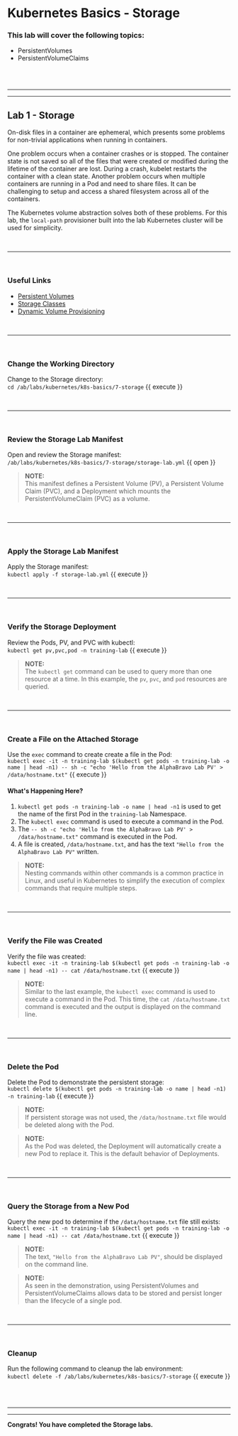# Kubernetes Basics - Storage

### This lab will cover the following topics:

* PersistentVolumes
* PersistentVolumeClaims

<br/>
<br/>

---
---

## Lab 1 - Storage

On-disk files in a container are ephemeral, which presents some problems for non-trivial applications when running in containers.

One problem occurs when a container crashes or is stopped. The container state is not saved so all of the files that were created or modified during the lifetime of the container are lost. During a crash, kubelet restarts the container with a clean state. Another problem occurs when multiple containers are running in a Pod and need to share files. It can be challenging to setup and access a shared filesystem across all of the containers.

The Kubernetes volume abstraction solves both of these problems. For this lab, the `local-path` provisioner built into the lab Kubernetes cluster will be used for simplicity.

<br/>

---

<br/>

### Useful Links

* [Persistent Volumes](https://kubernetes.io/docs/concepts/storage/persistent-volumes/)
* [Storage Classes](https://kubernetes.io/docs/concepts/storage/storage-classes/)
* [Dynamic Volume Provisioning](https://kubernetes.io/docs/concepts/storage/dynamic-provisioning/)

<br/>

---

<br/>

### Change the Working Directory

Change to the Storage directory:<br/>
`cd /ab/labs/kubernetes/k8s-basics/7-storage` {{ execute }}

<br/>

---

<br/>

### Review the Storage Lab Manifest

Open and review the Storage manifest:<br/>
`/ab/labs/kubernetes/k8s-basics/7-storage/storage-lab.yml` {{ open }}

> **NOTE:**<br/>This manifest defines a Persistent Volume (PV), a Persistent Volume Claim (PVC), and a Deployment which mounts the PersistentVolumeClaim (PVC) as a volume.

<br/>

---

<br/>

### Apply the Storage Lab Manifest

Apply the Storage manifest:<br/>
`kubectl apply -f storage-lab.yml` {{ execute }}

<br/>

---

<br/>

### Verify the Storage Deployment

Review the Pods, PV, and PVC with kubectl:<br/>
`kubectl get pv,pvc,pod -n training-lab` {{ execute }}

> **NOTE:**<br/>The `kubectl get` command can be used to query more than one resource at a time. In this example, the `pv`, `pvc`, and `pod` resources are queried.

<br/>

---

<br/>

### Create a File on the Attached Storage

Use the `exec` command to create create a file in the Pod:<br/>
`kubectl exec -it -n training-lab $(kubectl get pods -n training-lab -o name | head -n1) -- sh -c "echo 'Hello from the AlphaBravo Lab PV' > /data/hostname.txt"` {{ execute }}

#### What's Happening Here?
1. `kubectl get pods -n training-lab -o name | head -n1` is used to get the name of the first Pod in the `training-lab` Namespace.
2. The `kubectl exec` command is used to execute a command in the Pod.
3. The `-- sh -c "echo 'Hello from the AlphaBravo Lab PV' > /data/hostname.txt"` command is executed in the Pod.
4. A file is created, `/data/hostname.txt`, and has the text `"Hello from the AlphaBravo Lab PV"` written.

> **NOTE:**<br/>Nesting commands within other commands is a common practice in Linux, and useful in Kubernetes to simplify the execution of complex commands that require multiple steps.

<br/>

---

<br/>

### Verify the File was Created

Verify the file was created:<br/>
`kubectl exec -it -n training-lab $(kubectl get pods -n training-lab -o name | head -n1) -- cat /data/hostname.txt` {{ execute }}

> **NOTE:**<br/>Similar to the last example, the `kubectl exec` command is used to execute a command in the Pod. This time, the `cat /data/hostname.txt` command is executed and the output is displayed on the command line.

<br/>

---

<br/>

### Delete the Pod

Delete the Pod to demonstrate the persistent storage:<br/>
`kubectl delete $(kubectl get pods -n training-lab -o name | head -n1) -n training-lab` {{ execute }}

> **NOTE:**<br/>If persistent storage was not used, the `/data/hostname.txt` file would be deleted along with the Pod.

> **NOTE:**<br/>As the Pod was deleted, the Deployment will automatically create a new Pod to replace it. This is the default behavior of Deployments.

<br/>

---

<br/>

### Query the Storage from a New Pod

Query the new pod to determine if the `/data/hostname.txt` file still exists:<br/>
`kubectl exec -it -n training-lab $(kubectl get pods -n training-lab -o name | head -n1) -- cat /data/hostname.txt` {{ execute }}

> **NOTE:**<br/>The text, `"Hello from the AlphaBravo Lab PV"`, should be displayed on the command line.

> **NOTE:**<br/>As seen in the demonstration, using PersistentVolumes and PersistentVolumeClaims allows data to be stored and persist longer than the lifecycle of a single pod.

<br/>

---

<br/>

### Cleanup

Run the following command to cleanup the lab environment:<br/>
`kubectl delete -f /ab/labs/kubernetes/k8s-basics/7-storage` {{ execute }}

<br/>
<br/>

---
---

**Congrats! You have completed the Storage labs.**